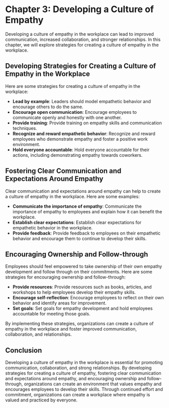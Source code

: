 Chapter 3: Developing a Culture of Empathy
==========================================

Developing a culture of empathy in the workplace can lead to improved communication, increased collaboration, and stronger relationships. In this chapter, we will explore strategies for creating a culture of empathy in the workplace.

Developing Strategies for Creating a Culture of Empathy in the Workplace
------------------------------------------------------------------------

Here are some strategies for creating a culture of empathy in the workplace:

* **Lead by example**: Leaders should model empathetic behavior and encourage others to do the same.
* **Encourage open communication**: Encourage employees to communicate openly and honestly with one another.
* **Provide training**: Provide training on empathy skills and communication techniques.
* **Recognize and reward empathetic behavior**: Recognize and reward employees who demonstrate empathy and foster a positive work environment.
* **Hold everyone accountable**: Hold everyone accountable for their actions, including demonstrating empathy towards coworkers.

Fostering Clear Communication and Expectations Around Empathy
-------------------------------------------------------------

Clear communication and expectations around empathy can help to create a culture of empathy in the workplace. Here are some examples:

* **Communicate the importance of empathy**: Communicate the importance of empathy to employees and explain how it can benefit the workplace.
* **Establish clear expectations**: Establish clear expectations for empathetic behavior in the workplace.
* **Provide feedback**: Provide feedback to employees on their empathetic behavior and encourage them to continue to develop their skills.

Encouraging Ownership and Follow-through
----------------------------------------

Employees should feel empowered to take ownership of their own empathy development and follow through on their commitments. Here are some strategies for encouraging ownership and follow-through:

* **Provide resources**: Provide resources such as books, articles, and workshops to help employees develop their empathy skills.
* **Encourage self-reflection**: Encourage employees to reflect on their own behavior and identify areas for improvement.
* **Set goals**: Set goals for empathy development and hold employees accountable for meeting those goals.

By implementing these strategies, organizations can create a culture of empathy in the workplace and foster improved communication, collaboration, and relationships.

Conclusion
----------

Developing a culture of empathy in the workplace is essential for promoting communication, collaboration, and strong relationships. By developing strategies for creating a culture of empathy, fostering clear communication and expectations around empathy, and encouraging ownership and follow-through, organizations can create an environment that values empathy and encourages employees to develop their skills. Through continued effort and commitment, organizations can create a workplace where empathy is valued and practiced by everyone.


